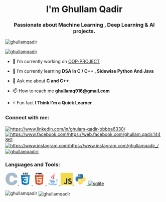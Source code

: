 <h1 align="center">I'm Ghullam Qadir</h1>
<h3 align="center">Passionate about Machine Learning , Deep Learning & AI projects.</h3>

<p align="left"> <img src="https://komarev.com/ghpvc/?username=ghullamqadir&label=Profile%20views&color=0e75b6&style=flat" alt="ghullamqadir" /> </p>

<p align="left"> <a href="https://github.com/ryo-ma/github-profile-trophy"><img src="https://github-profile-trophy.vercel.app/?username=ghullamqadir" alt="ghullamqadir" /></a> </p>

- 🔭 I’m currently working on [OOP-PROJECT](https://ghullamqadir.github.io/OOP-PROJECT/)

- 🌱 I’m currently learning **DSA In C / C++ , Sidewise Python And Java**

- 💬 Ask me about **C and C++**

- 📫 How to reach me **ghullamq916@gmail.com**

- ⚡ Fun fact **I Think I'm a Quick Learner**

<h3 align="left">Connect with me:</h3>
<p align="left">
<a href="https://linkedin.com/in/https://https://www.linkedin.com/in/ghulam-qadir-ai/" target="blank"><img align="center" src="https://raw.githubusercontent.com/rahuldkjain/github-profile-readme-generator/master/src/images/icons/Social/linked-in-alt.svg" alt="https://www.linkedin.com/in/ghulam-qadir-bbbba6330/" height="30" width="40" /></a>
<a href="https://fb.com/https://www.facebook.com/https://web.facebook.com/ghullam.qadir.144861" target="blank"><img align="center" src="https://raw.githubusercontent.com/rahuldkjain/github-profile-readme-generator/master/src/images/icons/Social/facebook.svg" alt="https://www.facebook.com/https://web.facebook.com/ghullam.qadir.144861" height="30" width="40" /></a>
<a href="https://instagram.com/https://www.instagram.com/https://www.instagram.com/ghullamqadir_/" target="blank"><img align="center" src="https://raw.githubusercontent.com/rahuldkjain/github-profile-readme-generator/master/src/images/icons/Social/instagram.svg" alt="https://www.instagram.com/https://www.instagram.com/ghullamqadir_/" height="30" width="40" /></a>
<a href="https://www.leetcode.com/ghullamqadirr" target="blank"><img align="center" src="https://raw.githubusercontent.com/rahuldkjain/github-profile-readme-generator/master/src/images/icons/Social/leet-code.svg" alt="ghullamqadirr" height="30" width="40" /></a>
</p>

<h3 align="left">Languages and Tools:</h3>
<p align="left"> <a href="https://www.cprogramming.com/" target="_blank" rel="noreferrer"> <img src="https://raw.githubusercontent.com/devicons/devicon/master/icons/c/c-original.svg" alt="c" width="40" height="40"/> </a> <a href="https://www.w3schools.com/css/" target="_blank" rel="noreferrer"> <img src="https://raw.githubusercontent.com/devicons/devicon/master/icons/css3/css3-original-wordmark.svg" alt="css3" width="40" height="40"/> </a> <a href="https://www.w3.org/html/" target="_blank" rel="noreferrer"> <img src="https://raw.githubusercontent.com/devicons/devicon/master/icons/html5/html5-original-wordmark.svg" alt="html5" width="40" height="40"/> </a> <a href="https://www.java.com" target="_blank" rel="noreferrer"> <img src="https://raw.githubusercontent.com/devicons/devicon/master/icons/java/java-original.svg" alt="java" width="40" height="40"/> </a> <a href="https://developer.mozilla.org/en-US/docs/Web/JavaScript" target="_blank" rel="noreferrer"> <img src="https://raw.githubusercontent.com/devicons/devicon/master/icons/javascript/javascript-original.svg" alt="javascript" width="40" height="40"/> </a> <a href="https://www.python.org" target="_blank" rel="noreferrer"> <img src="https://raw.githubusercontent.com/devicons/devicon/master/icons/python/python-original.svg" alt="python" width="40" height="40"/> </a> <a href="https://www.sqlite.org/" target="_blank" rel="noreferrer"> <img src="https://www.vectorlogo.zone/logos/sqlite/sqlite-icon.svg" alt="sqlite" width="40" height="40"/> </a> </p>

<p><img align="left" src="https://github-readme-stats.vercel.app/api/top-langs?username=ghullamqadir&show_icons=true&locale=en&layout=compact" alt="ghullamqadir" /></p>

<p>&nbsp;<img align="center" src="https://github-readme-stats.vercel.app/api?username=ghullamqadir&show_icons=true&locale=en" alt="ghullamqadir" /></p>
